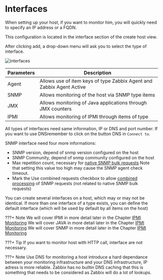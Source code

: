# Interfaces

When setting up your host, if you want to monitor him, you will quickly need to specify an IP address or a FQDN.

This configuration is located in the interface section of the create host view.

After clicking add, a drop-down menu will ask you to select the type of interface.

![interfaces](image/zabbix-interfaces/interfaces.png)

|Parameters|Description|
|--|--|
|Agent|Allows use of item keys of type Zabbix Agent and Zabbix Agent Active|
|SNMP|Allows monitoring of the host via SNMP type items|
|JMX|Allows monitoring of Java applications through JMX counters|
|IPMI|Allows monitoring of IPMI through items of type|

All types of interfaces need same information, IP or DNS and port number. If you want to use DNSremember to click on the button DNS in `Connect to`.

SNMP interface need four more informations:

* SNMP version, depend of snmp version configured on the host
* SNMP Community, depend of snmp community configured on the host
* Max repetition count, necessary for [native SNMP bulk requests](https://www.zabbix.com/documentation/current/en/manual/config/items/itemtypes/snmp) Note that setting this value too high may cause the SNMP agent check timeout.
* Mark the Use combined requests checkbox to allow [combined processing](https://www.zabbix.com/documentation/6.4/en/manual/config/items/itemtypes/snmp?hl=Count#internal-workings-of-combined-processing) of SNMP requests (not related to native SNMP bulk requests)

You can create several interfaces on a host, which may or may not be identical. If more than one interface of a type exists, you can define the default interface (which will be used by default by all items on the host)

???+ Note
    We will cover IPMI in more detail later in the Chapter [IPMI Monitoring](../extra-monitoring/IPMI-monitoring.md)
    We will cover JAVA in more detail later in the Chapter [IPMI Monitoring](../extra-monitoring/JAVA-monitoring.md)
    We will cover SNMP in more detail later in the Chapter [IPMI Monitoring](../extra-monitoring/SNMP-monitoring.md)

???+ Tip
    If you want to monitor host with HTTP call, interface are not necessary.

???+ Note
    Use DNS for monitoring a host introduce a hard dependance between your monitoring infrastructure and your DNS infrastructure, IP adress is more reliable.
    Zabbix has no builtin DNS caching that this is something that needs to be considered as Zabbix will do a lot of lookups.
